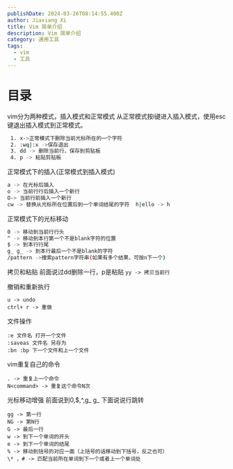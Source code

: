 ```yaml
---
publishDate: 2024-03-26T08:14:55.400Z
author: Jiaxiang Xi
title: Vim 简单介绍
description: Vim 简单介绍
category: 通用工具
tags:
  - vim
  - 工具
---
```


# 目录

vim分为两种模式，插入模式和正常模式
 从正常模式按i键进入插入模式，使用esc键退出插入模式到正常模式。

```bash
 1. x->正常模式下删除当前光标所在的一个字符
 2. :wq|:x ->保存退出
 3. dd -> 删除当前行，保存到剪贴板
 4. p -> 粘贴剪贴板
```

正常模式下的插入(正常模式到插入模式)

```bash
a -> 在光标后插入
o -> 当前行行后插入一个新行
O-> 当前行前插入一个新行
cw -> 替换从光标所在位置后到一个单词结尾的字符  h|ello -> h
```

正常模式下的光标移动

```bash
0 -> 移动到当前行行头
^ -> 移动到本行第一个不是blank字符的位置
$ -> 到本行行尾
g_ g_ -> 到本行最后一个不是blank的字符
/pattern ->搜索pattern字符串(如果有多个结果，可按n下一个)
```

拷贝和粘贴
前面说过dd删除一行，p是粘贴
`yy -> 拷贝当前行`


撤销和重新执行

```
u -> undo
ctrl+ r -> 重做
```

文件操作

```
:e 文件名 打开一个文件
:saveas 文件名 另存为
:bn :bp 下一个文件和上一个文件
```

vim重复自己的命令

```
. -> 重复上一个命令
N<command> -> 重复这个命令N次
```

光标移动增强
前面说到0,$,^,g_ g_
下面说说行跳转

```
gg -> 第一行
NG -> 第N行
G -> 最后一行
w -> 到下一个单词的开头
e -> 到下一个单词的结尾
% -> 移动到括号的对应一面（上括号的话移动到下括号，反之也可）
\* ，# -> 匹配当前所在单词到下一个或者上一个单词处
```
